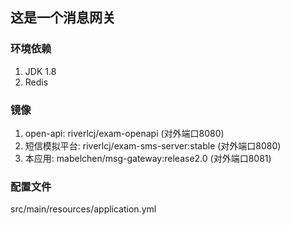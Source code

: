 
## 这是一个消息网关

### 环境依赖
1. JDK 1.8
2. Redis

### 镜像
1. open-api: riverlcj/exam-openapi (对外端口8080)
2. 短信模拟平台: riverlcj/exam-sms-server:stable (对外端口8080)
3. 本应用: mabelchen/msg-gateway:release2.0 (对外端口8081)

### 配置文件
src/main/resources/application.yml
